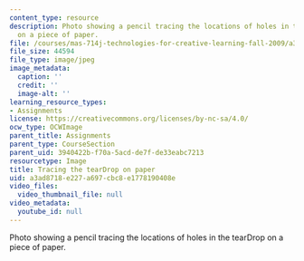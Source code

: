 ```yaml
---
content_type: resource
description: Photo showing a pencil tracing the locations of holes in the tearDrop
  on a piece of paper.
file: /courses/mas-714j-technologies-for-creative-learning-fall-2009/a3ad8718e227a697cbc8e1778190408e_Image4.jpg
file_size: 44594
file_type: image/jpeg
image_metadata:
  caption: ''
  credit: ''
  image-alt: ''
learning_resource_types:
- Assignments
license: https://creativecommons.org/licenses/by-nc-sa/4.0/
ocw_type: OCWImage
parent_title: Assignments
parent_type: CourseSection
parent_uid: 3940422b-f70a-5acd-de7f-de33eabc7213
resourcetype: Image
title: Tracing the tearDrop on paper
uid: a3ad8718-e227-a697-cbc8-e1778190408e
video_files:
  video_thumbnail_file: null
video_metadata:
  youtube_id: null
---
```

Photo showing a pencil tracing the locations of holes in the tearDrop on a piece of paper.